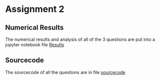 # Assignment 2
## Numerical Results 
The numerical results and analysis of all of the 3 questions are put into a jupyter notebook file [Results](A2/Outcome.ipynb)
## Sourcecode
The sourcecode of all the questions are in file [sourcecode](A2/sourcecode.ipynb)

